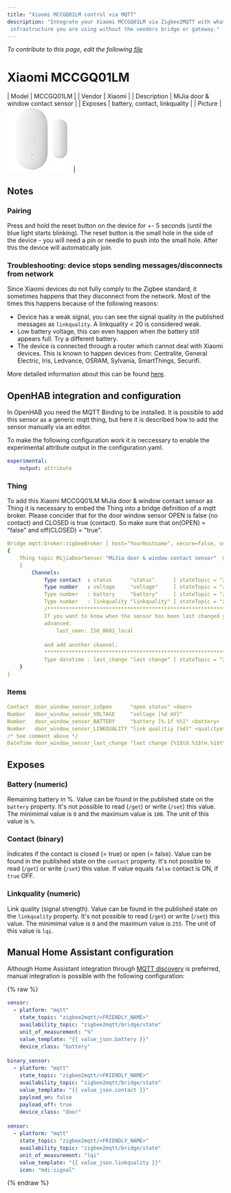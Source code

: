 ```yaml
---
title: "Xiaomi MCCGQ01LM control via MQTT"
description: "Integrate your Xiaomi MCCGQ01LM via Zigbee2MQTT with whatever smart home
 infrastructure you are using without the vendors bridge or gateway."
---
```


*To contribute to this page, edit the following
[file](https://github.com/Koenkk/zigbee2mqtt.io/blob/master/docs/devices/MCCGQ01LM.md)*

# Xiaomi MCCGQ01LM

| Model | MCCGQ01LM  |
| Vendor  | Xiaomi  |
| Description | MiJia door & window contact sensor |
| Exposes | battery, contact, linkquality |
| Picture | ![Xiaomi MCCGQ01LM](../images/devices/MCCGQ01LM.jpg) |

## Notes


### Pairing
Press and hold the reset button on the device for +- 5 seconds (until the blue light starts blinking). The reset button is the small hole in the side of the device - you will need a pin or needle to push into the small hole. After this the device will automatically join.


### Troubleshooting: device stops sending messages/disconnects from network
Since Xiaomi devices do not fully comply to the Zigbee standard, it sometimes happens that they disconnect from the network.
Most of the times this happens because of the following reasons:
- Device has a weak signal, you can see the signal quality in the published messages as `linkquality`. A linkquality < 20 is considered weak.
- Low battery voltage, this can even happen when the battery still appears full. Try a different battery.
- The device is connected through a router which cannot deal with Xiaomi devices. This is known to happen devices from: Centralite, General Electric, Iris, Ledvance, OSRAM, Sylvania, SmartThings, Securifi.

More detailed information about this can be found [here](https://community.hubitat.com/t/xiaomi-aqara-devices-pairing-keeping-them-connected/623).


## OpenHAB integration and configuration
In OpenHAB you need the MQTT Binding to be installed. It is possible to add this sensor as a generic mqtt thing, but here it is described how to add the sensor manually via an editor.

To make the following configuration work it is neccessary to enable the experimental attribute output in the configuration.yaml.
```yaml
experimental:
    output: attribute
```

### Thing
To add this Xiaomi MCCGQ01LM MiJia door & window contact sensor as Thing it is necessary to embed the Thing into a bridge definition of a mqtt broker. Please concider that for the door window sensor OPEN is false (no contact) and CLOSED is true (contact). So make sure that on(OPEN) = "false" and off(CLOSED) = "true".

```yaml
Bridge mqtt:broker:zigbeeBroker [ host="YourHostname", secure=false, username="your_username", password="your_password" ]
{
    Thing topic MijiaDoorSensor "MiJia door & window contact sensor"  @ "Your room"
    {
        Channels:
            Type contact  : status      "status"      [ stateTopic = "zigbee2mqtt/<FRIENDLY_NAME>/contact", on="false", off="true" ]
            Type number   : voltage     "voltage"     [ stateTopic = "zigbee2mqtt/<FRIENDLY_NAME>/voltage" ]
            Type number   : battery     "battery"     [ stateTopic = "zigbee2mqtt/<FRIENDLY_NAME>/battery" ]
            Type number   : linkquality "linkquality" [ stateTopic = "zigbee2mqtt/<FRIENDLY_NAME>/linkquality" ]
            /****************************************************************************************************
            If you want to know when the sensor has been last changed you cann add to your configuration.yaml:
            advanced:
                last_seen: ISO_8601_local

            and add another channel:
            ****************************************************************************************************/
            Type datetime : last_change "last change" [ stateTopic = "zigbee2mqtt/<FRIENDLY_NAME>/last_seen" ]
    }
}
```

### Items
```yaml
Contact  door_window_sensor_isOpen      "open status" <door>                                {channel="mqtt:topic:zigbeeBroker:MijiaDoorSensor:status"}
Number   door_window_sensor_VOLTAGE     "voltage [%d mV]"                                   {channel="mqtt:topic:zigbeeBroker:MijiaDoorSensor:voltage"}
Number   door_window_sensor_BATTERY     "battery [%.1f %%]" <battery>                       {channel="mqtt:topic:zigbeeBroker:MijiaDoorSensor:battery"}
Number   door_window_sensor_LINKQUALITY "link qualitiy [%d]" <qualityofservice>             {channel="mqtt:topic:zigbeeBroker:MijiaDoorSensor:linkquality"}
/* See comment above */
DateTime door_window_sensor_last_change "last change [%1$td.%1$tm.%1$tY %1$tH:%1$tM:%1$tS]" {channel="mqtt:topic:zigbeeBroker:MijiaDoorSensor:last_change"}
```



## Exposes
### Battery (numeric)
Remaining battery in %.
Value can be found in the published state on the `battery` property.
It's not possible to read (`/get`) or write (`/set`) this value.
The minimimal value is `0` and the maximum value is `100`.
The unit of this value is `%`.

### Contact (binary)
Indicates if the contact is closed (= true) or open (= false).
Value can be found in the published state on the `contact` property.
It's not possible to read (`/get`) or write (`/set`) this value.
If value equals `false` contact is ON, if `true` OFF.

### Linkquality (numeric)
Link quality (signal strength).
Value can be found in the published state on the `linkquality` property.
It's not possible to read (`/get`) or write (`/set`) this value.
The minimimal value is `0` and the maximum value is `255`.
The unit of this value is `lqi`.

## Manual Home Assistant configuration
Although Home Assistant integration through [MQTT discovery](../integration/home_assistant) is preferred,
manual integration is possible with the following configuration:


{% raw %}
```yaml
sensor:
  - platform: "mqtt"
    state_topic: "zigbee2mqtt/<FRIENDLY_NAME>"
    availability_topic: "zigbee2mqtt/bridge/state"
    unit_of_measurement: "%"
    value_template: "{{ value_json.battery }}"
    device_class: "battery"

binary_sensor:
  - platform: "mqtt"
    state_topic: "zigbee2mqtt/<FRIENDLY_NAME>"
    availability_topic: "zigbee2mqtt/bridge/state"
    value_template: "{{ value_json.contact }}"
    payload_on: false
    payload_off: true
    device_class: "door"

sensor:
  - platform: "mqtt"
    state_topic: "zigbee2mqtt/<FRIENDLY_NAME>"
    availability_topic: "zigbee2mqtt/bridge/state"
    unit_of_measurement: "lqi"
    value_template: "{{ value_json.linkquality }}"
    icon: "mdi:signal"
```
{% endraw %}


